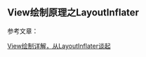 ## View绘制原理之LayoutInflater





参考文章：

[View绘制详解，从LayoutInflater谈起](https://blog.csdn.net/u012702547/article/details/52614444)